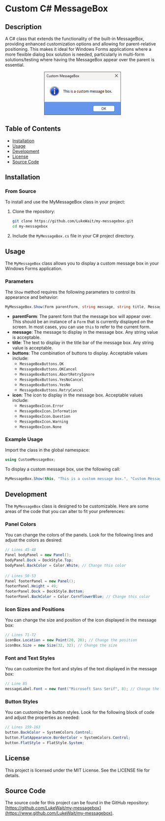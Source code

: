 # Custom C# MessageBox

## Description
A C# class that extends the functionality of the built-in MessageBox, providing enhanced customization options and allowing for parent-relative positioning. This makes it ideal for Windows Forms applications where a more flexible dialog box solution is needed, particularly in multi-form solutions/testing where having the MessageBox appear over the parent is essential.

<p align="center">
  <img src="https://github.com/LukeWait/my-messagebox/raw/main/screenshots/my-messagebox-example.png" alt="MessageBox Screenshot" width="250">
</p>

## Table of Contents
- [Installation](#installation)
- [Usage](#usage)
- [Development](#development)
- [License](#license)
- [Source Code](#source-code)

## Installation

### From Source
To install and use the MyMessageBox class in your project:

1. Clone the repository:
    ```sh
    git clone https://github.com/LukeWait/my-messagebox.git
    cd my-messagebox
    ```

2. Include the `MyMessageBox.cs` file in your C# project directory.

## Usage
The `MyMessageBox` class allows you to display a custom message box in your Windows Forms application. 

### Parameters
The `Show` method requires the following parameters to control its appearance and behavior:
```csharp
MyMessageBox.Show(Form parentForm, string message, string title, MessageBoxButtons buttons, MessageBoxIcon icon)
```

- **parentForm**: The parent form that the message box will appear over. This should be an instance of a `Form` that is currently displayed on the screen. In most cases, you can use `this` to refer to the current form.
- **message**: The message to display in the message box. Any string value is acceptable.
- **title**: The text to display in the title bar of the message box. Any string value is acceptable.
- **buttons**: The combination of buttons to display. Acceptable values include:
  - `MessageBoxButtons.OK`
  - `MessageBoxButtons.OKCancel`
  - `MessageBoxButtons.AbortRetryIgnore`
  - `MessageBoxButtons.YesNoCancel`
  - `MessageBoxButtons.YesNo`
  - `MessageBoxButtons.RetryCancel`
- **icon**: The icon to display in the message box. Acceptable values include:
  - `MessageBoxIcon.Error`
  - `MessageBoxIcon.Information`
  - `MessageBoxIcon.Question`
  - `MessageBoxIcon.Warning`
  - `MessageBoxIcon.None`

### Example Usage
Import the class in the global namespace:
```csharp
using CustomMessageBox;
```

To display a custom message box, use the following call:
```csharp
MyMessageBox.Show(this, "This is a custom message box.", "Custom MessageBox", MessageBoxButtons.OK, MessageBoxIcon.Information);
```

## Development
The `MyMessageBox` class is designed to be customizable. Here are some areas of the code that you can alter to fit your preferences:

### Panel Colors
You can change the colors of the panels. Look for the following lines and adjust the colors as desired:
```csharp
// Lines 45-48
Panel bodyPanel = new Panel();
bodyPanel.Dock = DockStyle.Top;
bodyPanel.BackColor = Color.White; // Change this color

// Lines 50-53
Panel footerPanel = new Panel();
footerPanel.Height = 49;
footerPanel.Dock = DockStyle.Bottom;
footerPanel.BackColor = Color.CornflowerBlue; // Change this color
```

### Icon Sizes and Positions
You can change the size and position of the icon displayed in the message box:
```csharp
// Lines 71-72
iconBox.Location = new Point(20, 20); // Change the position
iconBox.Size = new Size(32, 32); // Change the size
```

### Font and Text Styles
You can customize the font and styles of the text displayed in the message box:
```csharp
// Line 85
messageLabel.Font = new Font("Microsoft Sans Serif", 8); // Change the font and size
```

### Button Styles
You can customize the button styles. Look for the following block of code and adjust the properties as needed:
```csharp
// Lines 159-163
button.BackColor = SystemColors.Control;
button.FlatAppearance.BorderColor = SystemColors.Control;
button.FlatStyle = FlatStyle.System;
```

## License
This project is licensed under the MIT License. See the LICENSE file for details.

## Source Code
The source code for this project can be found in the GitHub repository: [https://github.com/LukeWait/my-messagebox](https://www.github.com/LukeWait/my-messagebox).


